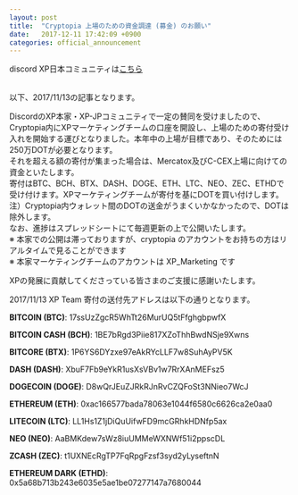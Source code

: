 ```yaml
---
layout: post
title:  "Cryptopia 上場のための資金調達 (募金) のお願い"
date:   2017-12-11 17:42:09 +0900
categories: official_announcement
---
```

discord XP日本コミュニティは[こちら](http://discord.gg/kDRZz4w)  

<br>
以下、2017/11/13の記事となります。  

DiscordのXP本家・XP-JPコミュニティで一定の賛同を受けましたので、Cryptopia内にXPマーケティングチームの口座を開設し、上場のための寄付受け入れを開始する運びとなりました。本年中の上場が目標であり、そのためには250万DOTが必要となります。  
それを超える額の寄付が集まった場合は、Mercatox及びC-CEX上場に向けての資金といたします。  
寄付はBTC、BCH、BTX、DASH、DOGE、ETH、LTC、NEO、ZEC、ETHDで受け付けます。XPマーケティングチームが寄付を基にDOTを買い付けします。 注）Cryptopia内ウォレット間のDOTの送金がうまくいかなかったので、DOTは除外します。  
なお、進捗はスプレッドシートにて毎週更新の上で公開いたします。  
※ 本家での公開は滞っておりますが、cryptopia のアカウントをお持ちの方はリアルタイムで見ることができます  
※ 本家マーケティングチームのアカウントは XP_Marketing です  

XPの発展に貢献してくださっている皆さまのご支援に感謝いたします。  

2017/11/13 XP Team 寄付の送付先アドレスは以下の通りとなります。  

**BITCOIN (BTC)**: 17ssUzZgcR5WhTt26MurUQ5tFfghgbpwfX  

**BITCOIN CASH (BCH)**: 1BE7bRgd3Piie817XZoThhBwdNSje9Xwns  

**BITCORE (BTX)**: 1P6YS6DYzxe97eAkRYcLLF7w8SuhAyPV5K  

**DASH (DASH)**: XbuF7Fb9eYkR1usXsVBv1w7RrXAnMEFsz5  

**DOGECOIN (DOGE)**: D8wQrJEuZJRkRJnRvCZQFoSt3NNieo7WcJ  

**ETHEREUM (ETH)**: 0xac166577bada78063e1044f6580c6626ca2e0aa0  

**LITECOIN (LTC)**: LL1Hs1Z1jDiQuUifwFD9mcGRhkHDNfp5ax  

**NEO (NEO)**: AaBMKdew7sWz8iuUMMeWXNWf51i2ppscDL  

**ZCASH (ZEC)**: t1UXNEcRgTP7FqRpgFzsf3syd2yLyseftnN  

**ETHEREUM DARK (ETHD)**: 0x5a68b713b243e6035e5ae1be07277147a7680044
